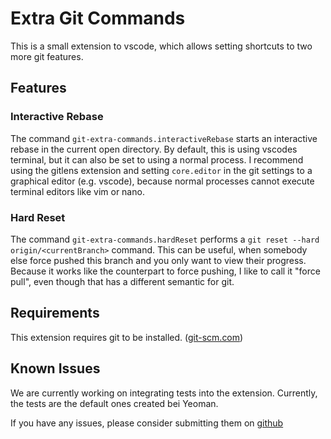 # Extra Git Commands

This is a small extension to vscode, which allows setting shortcuts to two more git features.

## Features

### Interactive Rebase

The command `git-extra-commands.interactiveRebase` starts an interactive rebase in the current open directory. By default, this is using vscodes terminal, but it can also be set to using a normal process. I recommend using the gitlens extension and setting `core.editor` in the git settings to a graphical editor (e.g. vscode), because normal processes cannot execute terminal editors like vim or nano.   

### Hard Reset

The command `git-extra-commands.hardReset` performs a `git reset --hard origin/<currentBranch>` command. This can be useful, when somebody else force pushed this branch and you only want to view their progress. Because it works like the counterpart to force pushing, I like to call it "force pull", even though that has a different semantic for git.

## Requirements

This extension requires git to be installed. \([git-scm.com](https://git-scm.com)\)

## Known Issues

We are currently working on integrating tests into the extension. Currently, the tests are the default ones created bei Yeoman.

If you have any issues, please consider submitting them on [github](https://github.com/Greenscreen23/git-extra-commands)
